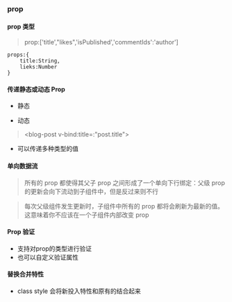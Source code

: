 ### prop

#### prop 类型

>	prop:['title',"likes",'isPublished','commentIds':'author']

> 	
	props:{
		title:String,
		lieks:Number
	}

#### 传递静态或动态 Prop
- 静态

>	<blog-post title="my joureny with vue"></blog-post>

- 动态

>	<blog-post v-bind:title=:"post.title"></blog-post>

- 可以传递多种类型的值

#### 单向数据流

>	所有的 prop 都使得其父子 prop 之间形成了一个单向下行绑定：父级 prop 的更新会向下流动到子组件中，但是反过来则不行

> 每次父级组件发生更新时，子组件中所有的 prop 都将会刷新为最新的值。这意味着你不应该在一个子组件内部改变 prop

#### Prop 验证
- 支持对prop的类型进行验证
- 也可以自定义验证属性

#### 替换合并特性
- class style 会将新投入特性和原有的结合起来

